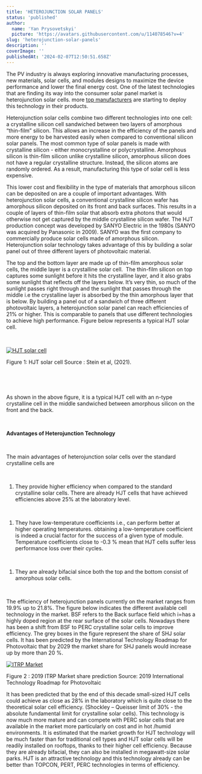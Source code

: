 ```yaml
---
title: 'HETEROJUNCTION SOLAR PANELS'
status: 'published'
author:
  name: 'Yan Prysovetskyi'
  picture: 'https://avatars.githubusercontent.com/u/114078546?v=4'
slug: 'heterojunction-solar-panels'
description: ''
coverImage: ''
publishedAt: '2024-02-07T12:50:51.658Z'
---
```


The PV industry is always exploring innovative manufacturing processes, new materials, solar cells, and modules designs to maximize the device performance and lower the final energy cost. One of the latest technologies that are finding its way into the consumer solar panel market is heterojunction solar cells. more [top manufacturers](https://ae-solar.com/) are starting to deploy this technology in their products.

Heterojunction solar cells combine two different technologies into one cell: a crystalline silicon cell sandwiched between two layers of amorphous “thin-film” silicon. This allows an increase in the efficiency of the panels and more energy to be harvested easily when compared to conventional silicon solar panels. The most common type of solar panels is made with crystalline silicon - either monocrystalline or polycrystalline. Amorphous silicon is thin-film silicon unlike crystalline silicon, amorphous silicon does not have a regular crystalline structure. Instead, the silicon atoms are randomly ordered. As a result, manufacturing this type of solar cell is less expensive.

This lower cost and flexibility in the type of materials that amorphous silicon can be deposited on are a couple of important advantages. With heterojunction solar cells, a conventional crystalline silicon wafer has amorphous silicon deposited on its front and back surfaces. This results in a couple of layers of thin-film solar that absorb extra photons that would otherwise not get captured by the middle crystalline silicon wafer. The HJT production concept was developed by SANYO Electric in the 1980s (SANYO was acquired by Panasonic in 2009). SANYO was the first company to commercially produce solar cells made of amorphous silicon. Heterojunction solar technology takes advantage of this by building a solar panel out of three different layers of photovoltaic material.

The top and the bottom layer are made up of thin-film amorphous solar cells, the middle layer is a crystalline solar cell.  The thin-film silicon on top captures some sunlight before it hits the crystalline layer, and it also grabs some sunlight that reflects off the layers below. It’s very thin, so much of the sunlight passes right through and the sunlight that passes through the middle i.e the crystalline layer is absorbed by the thin amorphous layer that is below. By building a panel out of a sandwich of three different photovoltaic layers, a heterojunction solar panel can reach efficiencies of 21% or higher. This is comparable to panels that use different technologies to achieve high performance. Figure below represents a typical HJT solar cell.

 

[![HJT solar cell](https://ae-solar.com/wp-content/uploads/2021/11/HJT-solar-cell-1024x619.jpg)](https://ae-solar.com/wp-content/uploads/2021/11/HJT-solar-cell.jpg)

Figure 1: HJT solar cell Source : Stein et al, (2021).

 

 

As shown in the above figure, it is a typical HJT cell with an n-type crystalline cell in the middle sandwiched between amorphous silicon on the front and the back.

 

**Advantages of Heterojunction Technology** 

 

The main advantages of heterojunction solar cells over the standard crystalline cells are

 

1. They provide higher efficiency when compared to the standard crystalline solar cells. There are already HJT cells that have achieved efficiencies above 25% at the laboratory level.

 

1. They have low-temperature coefficients i.e., can perform better at higher operating temperatures. obtaining a low-temperature coefficient is indeed a crucial factor for the success of a given type of module. Temperature coefficients close to -0.3 % mean that HJT cells suffer less performance loss over their cycles.

 

1. They are already bifacial since both the top and the bottom consist of amorphous solar cells.

 

The efficiency of heterojunction panels currently on the market ranges from 19.9% up to 21.8%. The figure below indicates the different available cell technology in the market. BSF refers to the Back surface field which i=has a highly doped region at the rear surface of the solar cells. Nowadays there has been a shift from BSF to PERC crystalline solar cells to improve efficiency. The grey boxes in the figure represent the share of SHJ solar cells. It has been predicted by the International Technology Roadmap for Photovoltaic that by 2029 the market share for SHJ panels would increase up by more than 20 %.

[![ITRP Market ](https://ae-solar.com/wp-content/uploads/2021/11/ITRP-Market--1024x619.png)](https://ae-solar.com/wp-content/uploads/2021/11/ITRP-Market-.png)

Figure 2 : 2019 ITRP Market share prediction Source: 2019 International Technology Roadmap for Photovoltaic

It has been predicted that by the end of this decade small-sized HJT cells could achieve as close as 28% in the laboratory which is quite close to the theoretical solar cell efficiency. (Shockley – Queisser limit of 30% - the absolute fundamental limit for crystalline solar cells). This technology is now much more mature and can compete with PERC solar cells that are available in the market more particularly on cost and in hot /humid environments. It is estimated that the market growth for HJT technology will be much faster than for traditional cell types and HJT solar cells will be readily installed on rooftops, thanks to their higher cell efficiency. Because they are already bifacial, they can also be installed in megawatt-size solar parks. HJT is an attractive technology and this technology already can be better than TOPCON, PERT, PERC technologies in terms of efficiency.